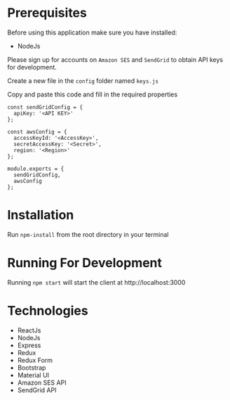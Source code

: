 # Prerequisites
Before using this application make sure you have installed:
* NodeJs

Please sign up for accounts on `Amazon SES` and `SendGrid` to obtain API keys for development.

Create a new file in the `config` folder named `keys.js`

Copy and paste this code and fill in the required properties

```
const sendGridConfig = {
  apiKey: '<API KEY>'
};

const awsConfig = {
  accessKeyId: '<AccessKey>',
  secretAccessKey: '<Secret>',
  region: '<Region>'
};

module.exports = {
  sendGridConfig,
  awsConfig
};
```

# Installation
Run `npm-install` from the root directory in your terminal

# Running For Development
Running `npm start` will start the client at http://localhost:3000

# Technologies
* ReactJs
* NodeJs
* Express
* Redux
* Redux Form
* Bootstrap
* Material UI
* Amazon SES API
* SendGrid API
